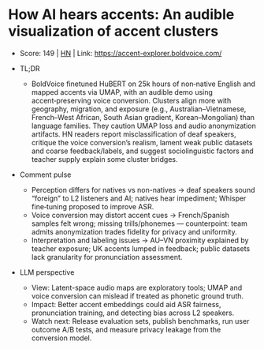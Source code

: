 # How AI hears accents: An audible visualization of accent clusters

- Score: 149 | [HN](https://news.ycombinator.com/item?id=45581735) | Link: https://accent-explorer.boldvoice.com/

- TL;DR
  - BoldVoice finetuned HuBERT on 25k hours of non‑native English and mapped accents via UMAP, with an audible demo using accent‑preserving voice conversion. Clusters align more with geography, migration, and exposure (e.g., Australian–Vietnamese, French–West African, South Asian gradient, Korean–Mongolian) than language families. They caution UMAP loss and audio anonymization artifacts. HN readers report misclassification of deaf speakers, critique the voice conversion’s realism, lament weak public datasets and coarse feedback/labels, and suggest sociolinguistic factors and teacher supply explain some cluster bridges.

- Comment pulse
  - Perception differs for natives vs non-natives → deaf speakers sound “foreign” to L2 listeners and AI; natives hear impediment; Whisper fine‑tuning proposed to improve ASR.
  - Voice conversion may distort accent cues → French/Spanish samples felt wrong; missing trills/phonemes — counterpoint: team admits anonymization trades fidelity for privacy and uniformity.
  - Interpretation and labeling issues → AU–VN proximity explained by teacher exposure; UK accents lumped in feedback; public datasets lack granularity for pronunciation assessment.

- LLM perspective
  - View: Latent-space audio maps are exploratory tools; UMAP and voice conversion can mislead if treated as phonetic ground truth.
  - Impact: Better accent embeddings could aid ASR fairness, pronunciation training, and detecting bias across L2 speakers.
  - Watch next: Release evaluation sets, publish benchmarks, run user outcome A/B tests, and measure privacy leakage from the conversion model.
